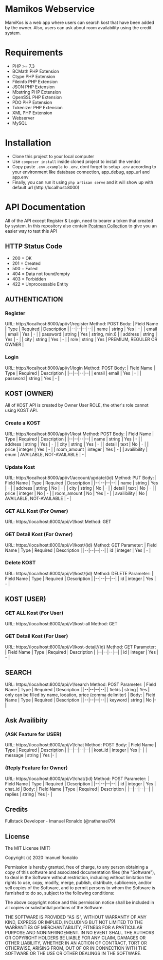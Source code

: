 # Mamikos Webservice

MamiKos is a web app where users can search kost that have been added by the owner. Also, users can ask about room availability using the credit system.

# Requirements
- PHP >= 7.3
- BCMath PHP Extension
- Ctype PHP Extension
- Fileinfo PHP Extension
- JSON PHP Extension
- Mbstring PHP Extension
- OpenSSL PHP Extension
- PDO PHP Extension
- Tokenizer PHP Extension
- XML PHP Extension
- Webserver
- MySQL

# Installation

 - Clone this project to your local computer
 - Use `composer install` inside cloned project to install the vendor
 - Copy paste `.env.example` to `.env`, dont forget to setup `.env` according to your environment like database connection, app_debug, app_url and app.env
 - Finally, you can run it using `php artisan serve` and it will show up with default url (http://localhost:8000)

# API Documentation
All of the API except Register & Login, need to bearer a token that created by system.
In this repository also contain [Postman Collection](./mamikos.postman_collection.json) to give you an easier way to test this API 
 
## HTTP Status Code
 - 200 = OK
 - 201 = Created
 - 500 = Failed
 - 404 = Data not found/empty
 - 403 = Forbidden
 - 422 = Unprocessable Entity

## AUTHENTICATION
### Register
URL: http://localhost:8000/api/v1/register
Method: POST
Body:
| Field Name | Type  | Required | Description |
|--|--|--|--|
| name | string | Yes | - |
| email | email | Yes | - |
| password | string | Yes | string, min:6 |
| address | string | Yes | - |
| city | string | Yes | - |
| role | string | Yes | PREMIUM, REGULER OR OWNER |

### Login
URL: http://localhost:8000/api/v1/login
Method: POST
Body:
| Field Name | Type  | Required | Description |
|--|--|--|--|
| email | email | Yes | - |
| password | string | Yes | - |

## KOST (OWNER)
All of KOST API is created by Owner User ROLE, the other's role cannot using KOST API.
### Create a KOST
URL: http://localhost:8000/api/v1/kost
Method: POST
Body:
| Field Name | Type  | Required | Description |
|--|--|--|--|
| name | string | Yes | - |
| address | string | Yes | - |
| city | string | Yes | - |
| detail | text | No | - |
| price | integer | Yes | - |
| room_amount | integer | Yes | - |
| availibility | enum | AVAILABLE, NOT-AVAILABLE | - |

### Update Kost
URL: http://localhost:8000/api/v1/account/update/{id}
Method: PUT
Body:
| Field Name | Type  | Required | Description |
|--|--|--|--|
| name | string | Yes | - |
| address | string | No | - |
| city | string | No | - |
| detail | text | No | - |
| price | integer | No | - |
| room_amount | No | Yes | - |
| availibility | No | AVAILABLE, NOT-AVAILABLE | - |

### GET ALL Kost (For Owner)
URL: https://localhost:8000/api/v1/kost
Method: GET

### GET Detail Kost (For Owner)
URL: https://localhost:8000/api/v1/kost/{id}
Method: GET
Parameter:
| Field Name | Type  | Required | Description |
|--|--|--|--|
| id | integer | Yes | - |

### Delete KOST 
URL: https://localhost:8000/api/v1/kost/{id}
Method: DELETE
Parameter:
| Field Name | Type  | Required | Description |
|--|--|--|--|
| id | integer | Yes | - |

## KOST (USER)
### GET ALL Kost (For User)
URL: https://localhost:8000/api/v1/kost-all
Method: GET

### GET Detail Kost (For User)
URL: https://localhost:8000/api/v1/kost-detail/{id}
Method: GET
Parameter:
| Field Name | Type  | Required | Description |
|--|--|--|--|
| id | integer | Yes | - |


## SEARCH
URL: https://localhost:8000/api/v1/search
Method: POST
Parameter:
| Field Name | Type  | Required | Description |
|--|--|--|--|
| fields | string | Yes | only can be filled by name, location, price (comma delimiter) |
Body:
| Field Name | Type  | Required | Description |
|--|--|--|--|
| keyword | string | No |- |

## Ask Availibity
### (ASK Feature for USER)
URL: https://localhost:8000/api/v1/chat
Method: POST
Body:
| Field Name | Type  | Required | Description |
|--|--|--|--|
| kost_id | integer | Yes |- |
| message | string | Yes |- |

### (Reply Feature for Owner)
URL: https://localhost:8000/api/v1/chat/{id}
Method: POST
Parameter:
| Field Name | Type  | Required | Description |
|--|--|--|--|
| id | integer | Yes | chat_id |
Body:
| Field Name | Type  | Required | Description |
|--|--|--|--|
| replies | string | Yes |- |


## Credits
 
Fullstack Developer - Imanuel Ronaldo (@nathanael79)
 
## License
 
The MIT License (MIT)

Copyright (c) 2020 Imanuel Ronaldo

Permission is hereby granted, free of charge, to any person obtaining a copy of this software and associated documentation files (the "Software"), to deal in the Software without restriction, including without limitation the rights to use, copy, modify, merge, publish, distribute, sublicense, and/or sell copies of the Software, and to permit persons to whom the Software is furnished to do so, subject to the following conditions:

The above copyright notice and this permission notice shall be included in all copies or substantial portions of the Software.

THE SOFTWARE IS PROVIDED "AS IS", WITHOUT WARRANTY OF ANY KIND, EXPRESS OR IMPLIED, INCLUDING BUT NOT LIMITED TO THE WARRANTIES OF MERCHANTABILITY, FITNESS FOR A PARTICULAR PURPOSE AND NONINFRINGEMENT. IN NO EVENT SHALL THE AUTHORS OR COPYRIGHT HOLDERS BE LIABLE FOR ANY CLAIM, DAMAGES OR OTHER LIABILITY, WHETHER IN AN ACTION OF CONTRACT, TORT OR OTHERWISE, ARISING FROM, OUT OF OR IN CONNECTION WITH THE SOFTWARE OR THE USE OR OTHER DEALINGS IN THE SOFTWARE.
